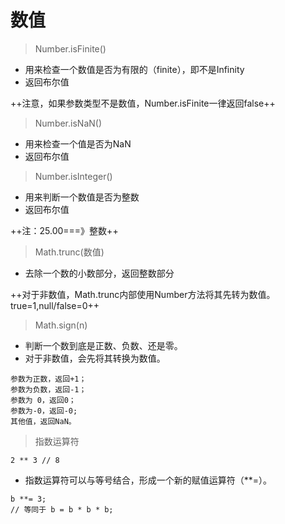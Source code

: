# 数值
> Number.isFinite()
- 用来检查一个数值是否为有限的（finite），即不是Infinity
- 返回布尔值

++注意，如果参数类型不是数值，Number.isFinite一律返回false++
> Number.isNaN()
- 用来检查一个值是否为NaN
- 返回布尔值



> Number.isInteger()
- 用来判断一个数值是否为整数
- 返回布尔值

++注：25.00===》整数++
> Math.trunc(数值) 
- 去除一个数的小数部分，返回整数部分

++对于非数值，Math.trunc内部使用Number方法将其先转为数值。true=1,null/false=0++
> Math.sign(n)
- 判断一个数到底是正数、负数、还是零。
- 对于非数值，会先将其转换为数值。
```
参数为正数，返回+1；
参数为负数，返回-1；
参数为 0，返回0；
参数为-0，返回-0;
其他值，返回NaN。
```

> 指数运算符

```
2 ** 3 // 8
```

- 指数运算符可以与等号结合，形成一个新的赋值运算符（**=）。

```
b **= 3;
// 等同于 b = b * b * b;
```

